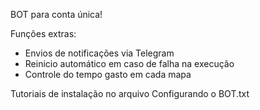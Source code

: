 BOT para conta única!

Funções extras:
- Envios de notificações via Telegram
- Reinicio automático em caso de falha na execução
- Controle do tempo gasto em cada mapa

Tutoriais de instalação no arquivo Configurando o BOT.txt